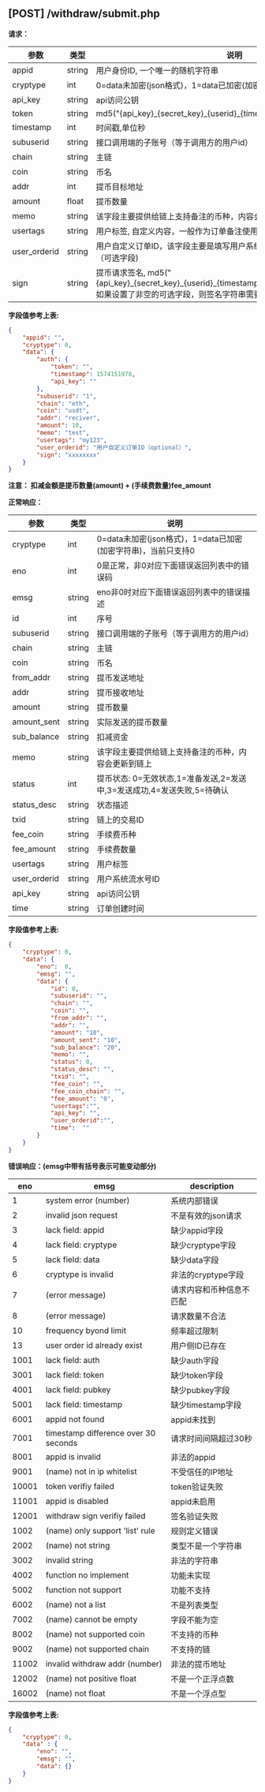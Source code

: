 ## [POST] /withdraw/submit.php

**请求：**

|参数      |类型   |说明                                                                 |  
| --      |--     | --                                                                 |
|appid    |string |用户身份ID, 一个唯一的随机字符串                                        |   
|cryptype |int    |0=data未加密(json格式)，1=data已加密(加密字符串)，当前只支持0             | 
|api_key  |string |api访问公钥                                              |
|token    |string |md5("{api_key}\_{secret_key}\_{userid}\_{timestamp}")      |
|timestamp|int    |时间戳,单位秒                                                         |
|subuserid|string |接口调用端的子账号（等于调用方的用户id）                                  |
|chain    |string |主链                                                                 |
|coin     |string |币名                                                                 |
|addr     |int    |提币目标地址                                                          |
|amount   |float  |提币数量                                                              |
|memo     |string |该字段主要提供给链上支持备注的币种，内容会更新到链上                         |
|usertags |string |用户标签, 自定义内容，一般作为订单备注使用,辅助说明                         |
|user_orderid |string |用户自定义订单ID，该字段主要是填写用户系统的订单流水号，字段具有唯一性（可选字段)|
|sign     |string |提币请求签名, md5("{api_key}\_{secret_key}\_{userid}\_{timestamp}\_{addr}\_{memo}\_{usertags}"), 如果设置了非空的可选字段，则签名字符串需要按上述顺序追加"_"和字段值|

**字段值参考上表:**

```json
{
    "appid": "", 
    "cryptype": 0,  
    "data": {
        "auth": {
            "token": "", 
            "timestamp": 1574151978,
            "api_key": ""
        },
        "subuserid": "1", 
        "chain": "eth",     
        "coin": "usdt",     
        "addr": "reciver",  
        "amount": 10,  
        "memo": "test",
        "usertags": "my123",
        "user_orderid": "用户自定义订单ID（optional）",
        "sign": "xxxxxxxx"   
    }
}
```

**注意： 扣减金额是提币数量(amount) + (手续费数量)fee_amount**

**正常响应：**

|参数      |类型   |说明                                                                         |  
| --      |--     | --                                                                         |
|cryptype              |int    |0=data未加密(json格式)，1=data已加密(加密字符串)，当前只支持0         |   
|eno                   |int    |0是正常，非0对应下面错误返回列表中的错误码                            | 
|emsg                  |string |eno非0时对应下面错误返回列表中的错误描述                             |
|id                    |int    |序号                                                            |
|subuserid             |string |接口调用端的子账号（等于调用方的用户id）                              |
|chain                 |string |主链                                                            |
|coin                  |string |币名                                                            |
|from_addr             |string |提币发送地址                                                     |
|addr                  |string |提币接收地址                                                     |
|amount                |string |提币数量                                                        |
|amount_sent           |string |实际发送的提币数量                                                |
|sub_balance           |string |扣减资金                                                        |
|memo                  |string |该字段主要提供给链上支持备注的币种，内容会更新到链上                   |
|status                |int    |提币状态: 0=无效状态,1=准备发送,2=发送中,3=发送成功,4=发送失败,5=待确认|
|status_desc           |string |状态描述                                                       |
|txid                  |string |链上的交易ID                                                   |
|fee_coin              |string |手续费币种                                                     |
|fee_amount            |string |手续费数量                                                     |
|usertags              |string |用户标签                                                       |
|user_orderid          |string |用户系统流水号ID                                               |
|api_key               |string |api访问公钥                                                   |
|time                  |string |订单创建时间                                                   |

**字段值参考上表:**

```json
{
    "cryptype": 0,  
    "data": {
        "eno":  0,  
        "emsg": "", 
        "data": {
            "id": 0,               
            "subuserid": "",  
            "chain": "",         
            "coin": "",         
            "from_addr": "",
            "addr": "",
            "amount": "10",           
            "amount_sent": "10",       
            "sub_balance": "20",
            "memo": "",          
            "status": 0,            
            "status_desc": "",   
            "txid": "",    
            "fee_coin": "",  
            "fee_coin_chain": "",        
            "fee_amount": "0",
            "usertags":"", 
            "api_key": "",
            "user_orderid":"",
            "time":  ""      
        }
    }
}
```

**错误响应：(emsg中带有括号表示可能变动部分)**

|eno    |emsg                                |  description    |
| --    | --                                 |     --          |
|1      |system error (number)               |  系统内部错误     |
|2      |invalid json request                |  不是有效的json请求|
|3      |lack field: appid                   |  缺少appid字段   |
|4      |lack field: cryptype                |  缺少cryptype字段|
|5      |lack field: data                    |  缺少data字段    |
|6      |cryptype is invalid                 |  非法的cryptype字段|
|7      |(error message)                     |  请求内容和币种信息不匹配|
|8      |(error message)                     |  请求数量不合法   |
|10     |frequency byond limit               |  频率超过限制     |
|13     |user order id already exist         |  用户侧ID已存在   |
|1001   |lack field: auth                    |  缺少auth字段    |
|3001   |lack field: token                   |  缺少token字段   |
|4001   |lack field: pubkey                  |  缺少pubkey字段  |
|5001   |lack field: timestamp               |  缺少timestamp字段|
|6001   |appid not found                     |  appid未找到    |
|7001   |timestamp difference over 30 seconds|  请求时间间隔超过30秒|
|8001   |appid is invalid                    |  非法的appid    |
|9001   |(name) not in ip whitelist          |  不受信任的IP地址 |
|10001  |token verifiy failed                |  token验证失败   |
|11001  |appid is disabled                   |  appid未启用     |
|12001  |withdraw sign verifiy failed        |  签名验证失败     |
|1002   |(name) only support 'list' rule     |  规则定义错误     |
|2002   |(name) not string                   |  类型不是一个字符串 |
|3002   |invalid string                      |  非法的字符串     |
|4002   |function no implement               |  功能未实现       |
|5002   |function not support                |  功能不支持       |
|6002   |(name) not a list                   |  不是列表类型     |
|7002   |(name) cannot be empty              |  字段不能为空     |
|8002   |(name) not supported coin           |  不支持的币种     |
|9002   |(name) not supported chain          |  不支持的链       |
|11002  |invalid withdraw addr (number)      |  非法的提币地址   |
|12002  |(name) not positive float           |  不是一个正浮点数 |
|16002  |(name) not float                    |  不是一个浮点型  |

**字段值参考上表:**

```json
{
    "cryptype": 0,  
    "data" : {
        "eno": "",          
        "emsg": "", 
        "data": {} 
    }
}
```
&nbsp;